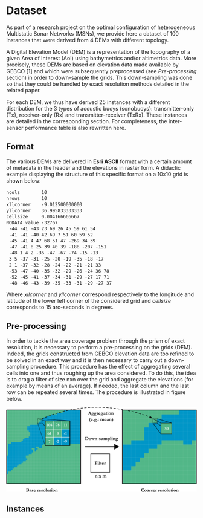 # Dataset

As part of a research project on the optimal configuration of heterogeneous Multistatic Sonar Networks (MSNs), we provide here a dataset of 100 instances that were derived from 4 DEMs with different topology. 

A Digital Elevation Model (DEM) is a representation of the topography of a given Area of Interest (AoI) using bathymetrics and/or altimetrics data. More precisely, these DEMs are based on elevation data made available by GEBCO [1] and which were subsequently preprocessed (see *Pre-processing* section) in order to down-sample the grids. This down-sampling was done so that they could be handled by exact resolution methods detailed in the related paper.

For each DEM, we thus have derived 25 instances with a different distribution for the 3 types of acoustic buoys (sonobuoys): transmitter-only (Tx), receiver-only (Rx) and transmitter-receiver (TxRx). These instances are detailed in the corresponding section. For completeness, the inter-sensor performance table is also rewritten here.

## Format

The various DEMs are delivered in **Esri ASCII** format with a certain amount of metadata in the header and the elevations in raster form. A didactic example displaying the structure of this specific format on a 10x10 grid is shown below:

```
ncols        10  
nrows        10  
xllcorner    -9.012500000000  
yllcorner    36.995833333333  
cellsize     0.004166666667  
NODATA_value -32767  
 -44 -41 -43 23 69 26 45 59 61 54  
 -41 -41 -40 42 69 7 51 60 59 52  
 -45 -41 4 47 68 51 47 -269 34 39  
 -47 -41 8 25 39 40 39 -188 -207 -151  
 -48 1 4 2 -36 -47 -67 -74 -15 -13  
 3 5 -37 -31 -25 -20 -19 -35 -18 -17  
 2 1 -37 -32 -28 -24 -22 -21 -21 33  
 -53 -47 -40 -35 -32 -29 -26 -24 36 78  
 -52 -45 -41 -37 -34 -31 -29 -27 17 71  
 -48 -46 -43 -39 -35 -33 -31 -29 -27 37  
```

Where *xllcorner* and *yllcorner* correspond respectively to the longitude and latitude of the lower left corner of the considered grid and *cellsize* corresponds to 15 arc-seconds in degrees.

## Pre-processing

In order to tackle the area coverage problem through the prism of exact resolution, it is necessary to perform a pre-processing on the grids (DEM). Indeed, the grids constructed from GEBCO elevation data are too refined to be solved in an exact way and it is then necessary to carry out a down-sampling procedure. This procedure has the effect of aggregating several cells into one and thus roughing up the area considered. To do this, the idea is to drag a filter of size nxn over the grid and aggregate the elevations (for example by means of an average). If needed, the last column and the last row can be repeated several times. The procedure is illustrated in figure below.

![down_sampling](https://github.com/owein-thuillier/MSN-dataset/blob/main/images/down_sampling.png)

## Instances
